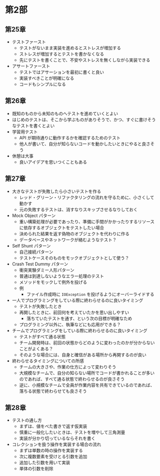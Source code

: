 # 第2部

## 第25章
- テストファースト
  - テストがないまま実装を進めるとストレスが増加する
  - ストレスが増加するとテストを書かなくなる
  - 先にテストを書くことで、不安やストレスを無くしながら実装できる
- アサートファースト
  - テストではアサーションを最初に書くと良い
  - 実装すべきことが明確になる
  - コードもシンプルになる

## 第26章
- 既知のものから未知のものへテストを進めていくとよい
- はじめのテストは、そこから学ぶものがありそうで、かつ、すぐに書けそうなテストを書くとよい
- 学習用テスト
  - API が期待通りに動作するかを確認するためのテスト
  - 他人が書いて、自分が知らないコードを動かしたいときにやると良さそう
- 休憩は大事
  - 良いアイデアを思いつくこともある

## 第27章
- 大きなテストが失敗したら小さいテストを作る
  - レッド・グリーン・リファクタリングの流れを守るために、小さくして動かす
  - 元の失敗するテストは、消すなりスキップさせるなりしておく
- Mock Object パターン
  - 重い構築処理が必要であったり、準備に手間がかかったりするリソースに依存するオブジェクトをテストしたい場合
  - 決められた結果を返す偽物のオブジェクトを代わりに作る
  - データベースやネットワークが絡むようなテスト？
- Self Shunt パターン
  - 自己接続パターン
  - テストケースそのものをモックオブジェクトとして使う？
- Crash Test Dummy パターン
  - 衝突実験ダミー人形パターン
  - 普通は到達しないようなエラー処理のテスト
  - メソッドをモックして例外を投げる
  - 例
    - ファイル作成時に `IOException` を投げるようにオーバーライドする
- 一人でプログラミングをしている際に終わらせるのに良いタイミング
  - テストが失敗したとき
  - 再開したときに、前回何を考えていたかを思い出しやすい
    - 落ちていたテストを通す、という次の目標が明確なため
  - プログラミング以外に、執筆などにも応用ができる？
- チームでプログラミングをしている際に終わらせるのに良いタイミング
  - テストがすべて通る状態
  - チーム開発時は、前回の状態からどのように変わったのかが分からないことがよくある？
  - そのような場合には、自身と確信がある場所から再開するのが良い
- 終わらせるタイミングについての所感
  - チームの大きさや、作業の仕方によって変わりそう
  - 大規模なチームで、自分の知らない場所でコードが書かれることが多いのであれば、すべて通る状態で終わらせるのが良さそう
  - 逆に、小規模なチームで全員が作業内容を共有できているのであれば、落ちる状態で終わらせても良さそう

## 第28章
- テストの通し方
  - まずは、値をべた書きで返す仮実装
  - 慎重に一般化したいときは、テストを増やして三角測量
  - 実装が分かり切っているならそれを書く
- コレクションを扱う操作を実装する場合の流れ
  - まずは単数の時の操作を実装する
  - 次に複数要素を受けとる引数を追加
  - 追加した引数を用いて実装
  - 単体の引数を削除
